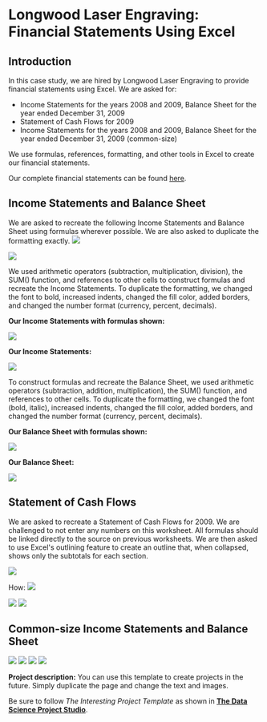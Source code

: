 # Longwood Laser Engraving: Financial Statements Using Excel


## Introduction
In this case study, we are hired by Longwood Laser Engraving to provide financial statements using Excel. We are asked for:
- Income Statements for the years 2008 and 2009, Balance Sheet for the year ended December 31, 2009
- Statement of Cash Flows for 2009
- Income Statements for the years 2008 and 2009, Balance Sheet for the year ended December 31, 2009 (common-size)

We use formulas, references, formatting, and other tools in Excel to create our financial statements. 

Our complete financial statements can be found [here](https://drive.google.com/drive/folders/1dpJE3-EFm5VbwNiuN-lKzWQC7l3n6_P4?usp=sharing).

## Income Statements and Balance Sheet
We are asked to recreate the following Income Statements and Balance Sheet using formulas wherever possible. We are also asked to duplicate the formatting exactly.
<img src="images/original data - income statements.png?raw=true"/>


<img src="images/original data - balance sheet.png?raw=true"/>

We used arithmetic operators (subtraction, multiplication, division), the SUM() function, and references to other cells to construct formulas and recreate the Income Statements. To duplicate the formatting, we changed the font to bold, increased indents, changed the fill color, added borders, and changed the number format (currency, percent, decimals).

**Our Income Statements with formulas shown:** 

<img src="images/income statements formulas.png?raw=true"/>

**Our Income Statements:**

<img src="images/income statements.png?raw=true"/>

To construct formulas and recreate the Balance Sheet, we used arithmetic operators (subtraction, addition, multiplication), the SUM() function, and references to other cells. To duplicate the formatting, we changed the font (bold, italic), increased indents, changed the fill color, added borders, and changed the number format (currency, percent, decimals).

**Our Balance Sheet with formulas shown:** 

<img src="images/balance sheet formulas.png?raw=true"/>

**Our Balance Sheet:**

<img src="images/balance sheet.png?raw=true"/>

## Statement of Cash Flows
We are asked to recreate a Statement of Cash Flows for 2009. We are challenged to not enter any numbers on this worksheet. All formulas should be linked directly to the source on previous worksheets. We are then asked to use Excel's outlining feature to create an outline that, when collapsed, shows only the subtotals for each section.

<img src="images/original data - statement of cash flows.png?raw=true"/>


How:
<img src="images/statement of cash flows formulas.png?raw=true"/>

<img src="images/statement of cash flows.png?raw=true"/>

<img src="images/statement of cash flows collapsed.png?raw=true"/>

## Common-size Income Statements and Balance Sheet


<img src="images/income statements common-size formulas.png?raw=true"/>

<img src="images/income statements common-size.png?raw=true"/>

<img src="images/balance sheet common-size formulas.png?raw=true"/>

<img src="images/balance sheet common-size.png?raw=true"/>









**Project description:** You can use this template to create projects in the future. Simply duplicate the page and change the text and images. 

Be sure to follow *The Interesting Project Template* as shown in [**The Data Science Project Studio**](https://www.datacareerjumpstart.com/products/the-data-science-project-studio/categories/2150357707/posts/2158441592). 
